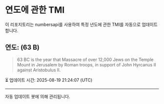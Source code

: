 
# 연도에 관한 TMI

이 리포지토리는 numbersapi를 사용하여 특정 년도에 관한 TMI를 자동으로 업데이트합니다.

## 연도: (63 B)
> 63 BC is the year that Massacre of over 12,000 Jews on the Temple Mount in Jerusalem by Roman troops, in support of John Hyrcanus II against Aristobulus II.

⏳ 업데이트 시간: 2025-08-19 21:24:07 (UTC)

---
자동 업데이트 봇에 의해 관리됩니다.
